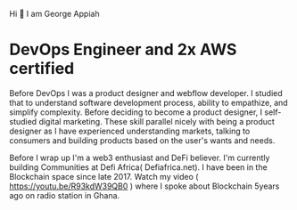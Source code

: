 Hi 👋 I am George Appiah 

# DevOps Engineer and 2x AWS certified 

Before DevOps I was a product designer and webflow
developer. I studied that to understand software 
development process, ability to empathize, and  
simplify complexity. 
Before deciding to become a product designer, 
I self-studied digital marketing. These skill 
parallel nicely with being a product designer 
as I have experienced understanding markets, 
talking to consumers and building products
based on the user's wants and needs.

Before I wrap up I'm a web3 enthusiast and DeFi believer. I'm  currently building Communities at Defi Africa( Defiafrica.net).
I have been in the Blockchain space since late 2017. Watch my video ( https://youtu.be/R93kdW39QB0 ) where I spoke about Blockchain 5years ago on radio station in Ghana. 
